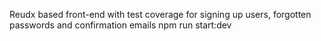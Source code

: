 Reudx based front-end with test coverage for signing up users, forgotten passwords and confirmation emails
npm run start:dev
